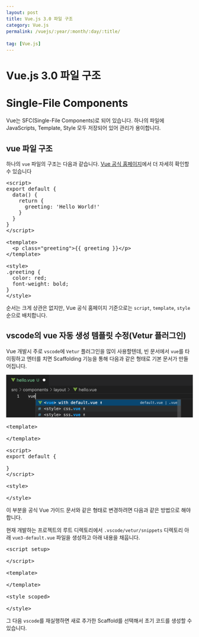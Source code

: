 ```yaml
---
layout: post
title: Vue.js 3.0 파일 구조
category: Vue.js
permalink: /vuejs/:year/:month/:day/:title/

tag: [Vue.js]
---
```

# Vue.js 3.0 파일 구조

# Single-File Components

Vue는 SFC(Single-File Components)로 되어 있습니다. 하나의 파일에 JavaScripts, Template, Style 모두 저장되어 있어 관리가 용이합니다.


## vue 파일 구조

하나의 `vue` 파일의 구조는 다음과 같습니다. [Vue 공식 홈페이지](https://vuejs.org/guide/scaling-up/sfc.html#introduction)에서 더 자세히 확인할 수 있습니다

<pre class="prettyprint">
&lt;script&gt;
export default {
  data() {
    return {
      greeting: 'Hello World!'
    }
  }
}
&lt;/script&gt;

&lt;template&gt;
  &lt;p class="greeting"&gt;{{ greeting }}&lt;/p&gt;
&lt;/template&gt;

&lt;style&gt;
.greeting {
  color: red;
  font-weight: bold;
}
&lt;/style&gt;
</pre>

순서는 크게 상관은 없지만, Vue 공식 홈페이지 기준으로는 `script`, `template`, `style` 순으로 배치합니다. 

## vscode의 vue 자동 생성 템플릿 수정(Vetur 플러그인)

Vue 개발시 주로 `vscode`에 `Vetur` 플러그인을 많이 사용할텐데, 빈 문서에서 `vue`를 타이핑하고 엔터를 치면 Scaffolding 기능을 통해 다음과 같은 형태로 기본 문서가 만들어집니다.

![image](/assets/vue/005.png)

<pre class="prettyprint">
&lt;template&gt;
  
&lt;/template&gt;

&lt;script&gt;
export default {

}
&lt;/script&gt;

&lt;style&gt;

&lt;/style&gt;
</pre>

이 부분을 공식 Vue 가이드 문서와 같은 형태로 변경하려면 다음과 같은 방법으로 해야 합니다.

현재 개발하는 프로젝트의 루트 디렉토리에서 `.vscode/vetur/snippets` 디렉토리 아래 `vue3-default.vue` 파일을 생성하고 아래 내용을 채웁니다.

<pre class="prettyprint">
&lt;script setup&gt;

&lt;/script&gt;

&lt;template&gt;
  
&lt;/template&gt;

&lt;style scoped&gt;

&lt;/style&gt;
</pre>

그 다음 `vscode`를 재실행하면 새로 추가한 Scaffold를 선택해서 초기 코드를 생성할 수 있습니다.
